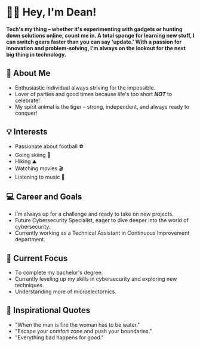 # 👋🏽 Hey, I'm Dean!
 ####   Tech's my thing – whether it's experimenting with gadgets or hunting down solutions online, count me in. A total sponge for learning new stuff, I can switch gears faster than you can say 'update.' With a passion for innovation and problem-solving, I'm always on the lookout for the next big thing in technology.
## 🚀 About Me
- Enthusiastic individual always striving for the impossible.
- Lover of parties and good times because life's too short __***NOT***__ to celebrate!
- My spirit animal is the tiger – strong, independent, and always ready to conquer!
## 💡 Interests
- Passionate about football ⚽
- Going skiing 🎿
- Hiking ⛰️
- Watching movies 🎬
- Listening to music 🎵
## 💻 Career and Goals
- I’m always up for a challenge and ready to take on new projects.
- Future Cybersecurity Specialist, eager to dive deeper into the world of cybersecurity.
- Currently working as a Technical Assistant in Continuous Improvement department. 
## 🌱 Current Focus
- Тo complete my bachelor's degree.
- Currently leveling up my skills in cybersecurity and exploring new techniques.
- Understanding more of microelectornics.
## 💭 Inspirational Quotes
- "When the man is fire the woman has to be water."
- "Escape your comfort zone and push your boundaries."
- "Everything bad happens for good."

